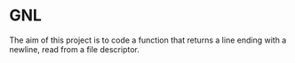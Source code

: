 # GNL
The aim of this project is to code a function that returns a line ending with a newline, read from a file descriptor.
